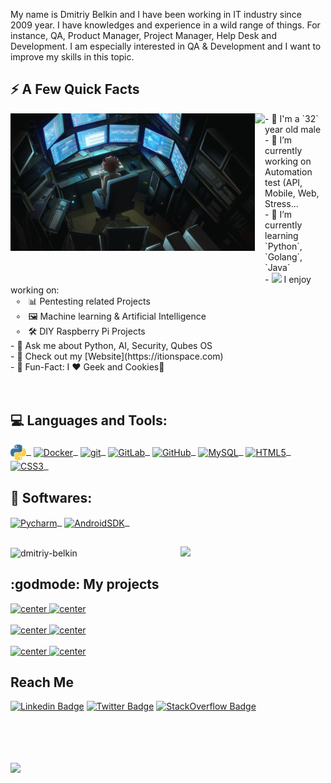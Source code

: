 <!--
Nice to see you in my readme source. Enjoy my fun ^_^
-->

My name is Dmitriy Belkin and I have been working in IT industry since 2009 year. I have knowledges and experience in a wild range of things. For instance, QA, Product Manager, Project Manager, Help Desk and Development. I am especially interested in QA & Development and I want to improve my skills in this topic.

## ⚡️ A Few Quick Facts

<!--
This part was an absolute nightmare to figure out. Turns out that Githubs extended markdown is scuffed as hell. Left-embedded gifs break everything, so what you see below is the only way to fix it. I seem to be the only one to have even gotten that far.
-->  

<div>
<img align="left" src="https://github.com/dmitriy-belkin/dmitriy-belkin/blob/main/.github/images/develop.gif?raw=true" height="220vh">
<img align="left" height="260vh" src="https://upload.wikimedia.org/wikipedia/commons/3/3d/1_120_transparent.png">
</div>
- 🧑 I'm a `32` year old male<br>
- 🔭 I’m currently working on Automation test (API, Mobile, Web, Stress...<br>
- 🌱 I’m currently learning `Python`, `Golang`, `Java`<br>
- <img src="https://github.com/dmitriy-belkin/dmitriy-belkin/assets/33028836/30de9828-3a45-40e9-87bb-a45828dcebec" width="16px">  I enjoy working on:<br>
&nbsp; ∘ &nbsp; 📊 Pentesting related Projects<br>
&nbsp; ∘ &nbsp; 🖼 Machine learning & Artificial Intelligence<br>
&nbsp; ∘ &nbsp; 🛠 DIY Raspberry Pi Projects<br>
- 💬 Ask me about Python, AI, Security, Qubes OS<br>
- 📙 Check out my [Website](https://itionspace.com)<br>
- 🎉 Fun-Fact: I ❤️ Geek and Cookies🍪<br>
<br><br>

## :computer: Languages and Tools:
<a href="https://www.python.org" target="_blank"><img align="center" alt="Python" width="25px" src="https://github.com/Aakarsh-B/trying-repos/blob/master/python-5.svg?raw=true"/>&nbsp;&nbsp;</a>
<a href="https://www.docker.com/" target="_blank"><img align="center" alt="Docker" width="30px" src="https://seeklogo.com/images/D/docker-logo-CF97D0124B-seeklogo.com.png" />&nbsp;&nbsp;</a>
<a href="https://git-scm.com/" target="_blank"><img align="center" alt="git" width="26px" src="https://www.vectorlogo.zone/logos/git-scm/git-scm-icon.svg" />&nbsp;&nbsp;</a>
<a href="https://gitlab.com/ruibeyd" target="_blank"><img align="center" alt="GitLab" width="26px" src="https://about.gitlab.com/images/devops-tools/gitlab-logo.svg" />&nbsp;&nbsp;</a>
<a href="https://github.com/dmitriy-belkin" target="_blank"><img align="center" alt="GitHub" width="36px" src="https://www.iconninja.com/files/604/580/1001/github-development-code-coding-program-programming-icon.svg" />&nbsp;&nbsp;</a>
<a href="https://www.mysql.com/" target="_blank"><img align="center" alt="MySQL" width="52px" src="https://www.vectorlogo.zone/logos/mysql/mysql-official.svg" />&nbsp;&nbsp;</a>
<a href="#" target="_blank"><img align="center" alt="HTML5" width="28px" src="https://upload.wikimedia.org/wikipedia/commons/6/61/HTML5_logo_and_wordmark.svg" />&nbsp;&nbsp;</a>
<a href="#" target="_blank"><img align="center" alt="CSS3" width="20px" src="https://upload.wikimedia.org/wikipedia/commons/d/d5/CSS3_logo_and_wordmark.svg" />&nbsp;&nbsp;</a>
<br />
## :flashlight: Softwares:
<a href="https://www.jetbrains.com/pycharm/" target="_blank"> <img align="center" alt="Pycharm" width="26px" src="https://upload.wikimedia.org/wikipedia/commons/1/1d/PyCharm_Icon.svg" />&nbsp;&nbsp;</a>
<a href="https://developer.android.com/studio" target="_blank"><img align="center" alt="AndroidSDK" width="26px" src="https://upload.wikimedia.org/wikipedia/commons/e/e3/Android_Studio_Icon_%282014-2019%29.svg" />&nbsp;&nbsp;</a>
<br />

##
<img align='right' width=46% src="https://github-readme-stats.vercel.app/api?username=dmitriy-belkin&show_icons=true">
<img align="center" width=46% src="https://github-readme-streak-stats.herokuapp.com/?user=dmitriy-belkin&" alt="dmitriy-belkin" />
<br />


## :godmode: My projects
<a href="https://github.com/dmitriy-belkin/sitemap-parser">
<img align="top" alt="center" src="https://github-readme-stats.vercel.app/api/pin/?username=dmitriy-belkin&repo=sitemap-parser&theme=default" />
</a>
<a href="https://github.com/dmitriy-belkin/platforma-gfc-gui-web-test">
<img align="top" alt="center" src="https://github-readme-stats.vercel.app/api/pin/?username=dmitriy-belkin&repo=platforma-gfc-gui-web-test&theme=default" />
</a>
<br />
<br />
<a href="https://github.com/dmitriy-belkin/csssr">
<img align="top" alt="center" src="https://github-readme-stats.vercel.app/api/pin/?username=dmitriy-belkin&repo=csssr&theme=default" />
</a>
<a href="https://github.com/dmitriy-belkin/platform-gfc-appium">
<img align="top" alt="center" src="https://github-readme-stats.vercel.app/api/pin/?username=dmitriy-belkin&repo=platform-gfc-appium&theme=default" />
</a>
<br />
<br />
<a href="https://github.com/dmitriy-belkin/calculator">
<img align="top" alt="center" src="https://github-readme-stats.vercel.app/api/pin/?username=dmitriy-belkin&repo=calculator&theme=default" />
</a>
<a href="https://github.com/dmitriy-belkin/python_addressbook">
<img align="top" alt="center" src="https://github-readme-stats.vercel.app/api/pin/?username=dmitriy-belkin&repo=python_addressbook&theme=default" />
</a>


## Reach Me
[![Linkedin Badge](https://img.shields.io/badge/-dmitriybelkin-blue?style=flat-square&logo=Linkedin&logoColor=white&link=https://www.linkedin.com/in/dmitriybelkin/)](https://www.linkedin.com/in/dmitriybelkin/) 
[![Twitter Badge](https://img.shields.io/badge/-Demetrius.Belkin-1ca0f1?style=flat-square&logo=facebook&logoColor=white&link=https://facebook.com/Demetrius.Belkin)](https://facebook.com/Demetrius.Belkin)
[![StackOverflow Badge](https://img.shields.io/badge/-dmitriybelkin-2d2d2d?style=flat-square&logo=StackOverflow&logoColor=orange&link=https://stackoverflow.com/users/10249673/dmitriy-belkin)](https://stackoverflow.com/users/10249673/dmitriy-belkin)


<br />
<br />
<br />
<br />
<img src="https://visitor-badge.laobi.icu/badge?page_id=dmitriy-belkin"/> 
